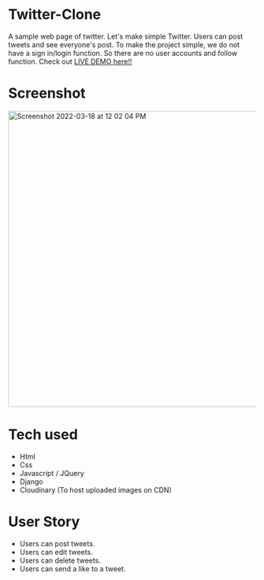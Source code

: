 # Twitter-Clone
A sample web page of twitter.
Let's make simple Twitter. Users can post tweets and see everyone's post.
To make the project simple, we do not have a sign in/login function.
So there are no user accounts and follow function.
Check out [LIVE DEMO here!!](https://shivanitwitterclone.herokuapp.com/)

# Screenshot
 <img width="601" alt="Screenshot 2022-03-18 at 12 02 04 PM" src="https://user-images.githubusercontent.com/99715140/158949578-c85c88b6-a92c-42df-8d6f-883a33fda3b2.png">

# Tech used
* Html
* Css
* Javascript / JQuery
* Django
* Cloudinary (To host uploaded images on CDN)

# User Story
* Users can post tweets.
* Users can edit tweets.
* Users can delete tweets.
* Users can send a like to a tweet.
